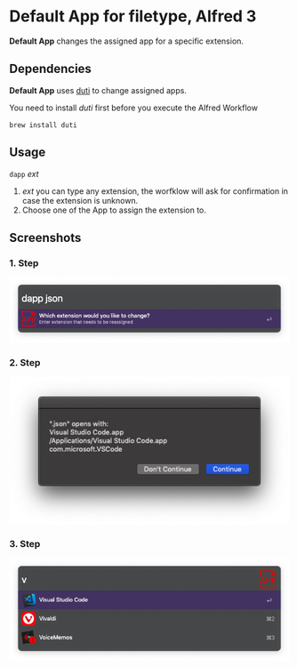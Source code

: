# Default App for filetype, Alfred 3

**Default App** changes the assigned app for a specific extension.

## Dependencies

**Default App** uses [duti](https://github.com/moretension/duti) to change assigned apps. 

You need to install *duti* first before you execute the Alfred Workflow

````
brew install duti
````
## Usage

`dapp` *ext*

1. *ext* you can type any extension, the worfklow will ask for confirmation in case the extension is unknown. 
2. Choose one of the App to assign the extension to. 

## Screenshots

### 1. Step

![1](img/1.png)

### 2. Step

![2](img/2.png)

### 3. Step
![3](img/3.png)